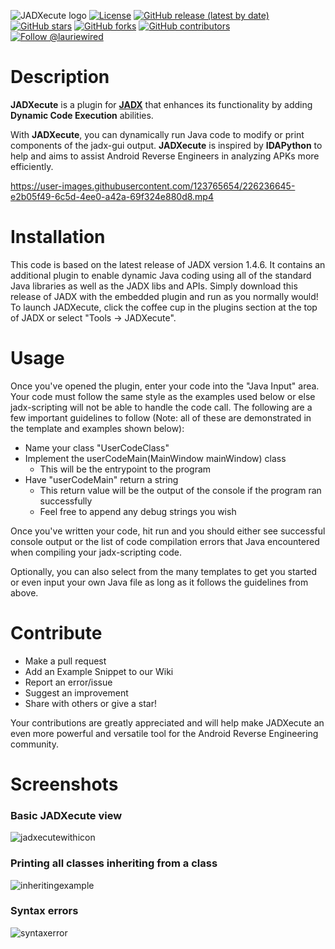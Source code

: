 ![JADXecute logo](https://user-images.githubusercontent.com/123765654/226205850-ef2e6e68-ae65-41ee-b4e9-23bb82aac52b.png)
[![License](http://img.shields.io/:license-apache-blue.svg)](http://www.apache.org/licenses/LICENSE-2.0.html)
[![GitHub release (latest by date)](https://img.shields.io/github/v/release/LaurieWired/JADXecute)](https://github.com/LaurieWired/JADXecute/releases)
[![GitHub stars](https://img.shields.io/github/stars/LaurieWired/JADXecute)](https://github.com/LaurieWired/JADXecute/stargazers)
[![GitHub forks](https://img.shields.io/github/forks/LaurieWired/JADXecute)](https://github.com/LaurieWired/JADXecute/network/members)
[![GitHub contributors](https://img.shields.io/github/contributors/LaurieWired/JADXecute)](https://github.com/LaurieWired/JADXecute/graphs/contributors)
[![Follow @lauriewired](https://img.shields.io/twitter/follow/lauriewired?style=social)](https://twitter.com/lauriewired)
# Description

**JADXecute** is a plugin for **[JADX](https://github.com/skylot/jadx)** that enhances its functionality by adding **Dynamic Code Execution** abilities.

With **JADXecute**, you can dynamically run Java code to modify or print components of the jadx-gui output. **JADXecute** is inspired by **IDAPython** to help and aims to assist Android Reverse Engineers in analyzing APKs more efficiently.

https://user-images.githubusercontent.com/123765654/226236645-e2b05f49-6c5d-4ee0-a42a-69f324e880d8.mp4


# Installation

This code is based on the latest release of JADX version 1.4.6. It contains an additional plugin to enable dynamic Java coding using all of the standard Java libraries as well as the JADX libs and APIs. Simply download this release of JADX with the embedded plugin and run as you normally would! To launch JADXecute, click the coffee cup in the plugins section at the top of JADX or select "Tools -> JADXecute".


# Usage

Once you've opened the plugin, enter your code into the "Java Input" area. Your code must follow the same style as the examples used below or else jadx-scripting will not be able to handle the code call. The following are a few important guidelines to follow (Note: all of these are demonstrated in the template and examples shown below):
- Name your class "UserCodeClass"
- Implement the userCodeMain(MainWindow mainWindow) class
    - This will be the entrypoint to the program
- Have "userCodeMain" return a string
    - This return value will be the output of the console if the program ran successfully
    - Feel free to append any debug strings you wish
    
Once you've written your code, hit run and you should either see successful console output or the list of code compilation errors that Java encountered when compiling your jadx-scripting code.

Optionally, you can also select from the many templates to get you started or even input your own Java file as long as it follows the guidelines from above.

# Contribute
- Make a pull request
- Add an Example Snippet to our Wiki
- Report an error/issue
- Suggest an improvement
- Share with others or give a star!

Your contributions are greatly appreciated and will help make JADXecute an even more powerful and versatile tool for the Android Reverse Engineering community.

# Screenshots

### Basic JADXecute view
![jadxecutewithicon](https://user-images.githubusercontent.com/123765654/226281090-c38da099-9b47-4918-ade0-015ec0acc7d2.png)

### Printing all classes inheriting from a class
![inheritingexample](https://user-images.githubusercontent.com/123765654/226281266-7a62bbaa-3d22-412f-ae50-3ab2500f7a19.png)

### Syntax errors
![syntaxerror](https://user-images.githubusercontent.com/123765654/226281371-aac333f5-acb7-4b41-a4b5-2efaaa05b144.png)
